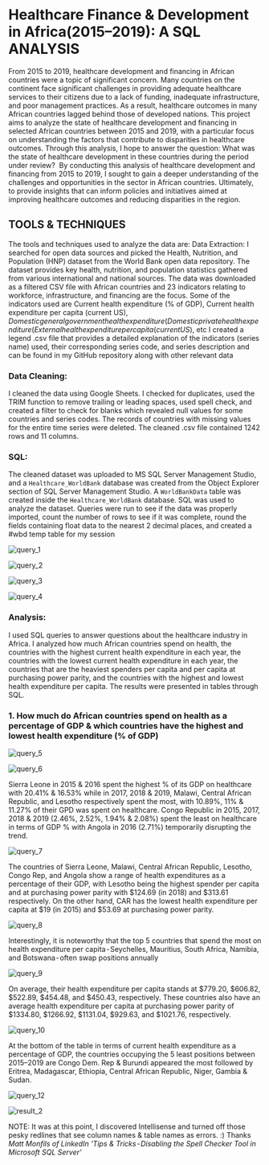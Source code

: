 # Healthcare Finance & Development in Africa(2015–2019): A SQL ANALYSIS

From 2015 to 2019, healthcare development and financing in African countries were a topic of significant concern. Many countries on the continent face significant challenges in providing adequate healthcare services to their citizens due to a lack of funding, inadequate infrastructure, and poor management practices. As a result, healthcare outcomes in many African countries lagged behind those of developed nations.
This project aims to analyze the state of healthcare development and financing in selected African countries between 2015 and 2019, with a particular focus on understanding the factors that contribute to disparities in healthcare outcomes. Through this analysis, I hope to answer the question: What was the state of healthcare development in these countries during the period under review? 
By conducting this analysis of healthcare development and financing from 2015 to 2019, I sought to gain a deeper understanding of the challenges and opportunities in the sector in African countries. Ultimately, to provide insights that can inform policies and initiatives aimed at improving healthcare outcomes and reducing disparities in the region.

## TOOLS & TECHNIQUES
The tools and techniques used to analyze the data are:
Data Extraction: I searched for open data sources and picked the Health, Nutrition, and Population (HNP) dataset from the World Bank open data repository. The dataset provides key health, nutrition, and population statistics gathered from various international and national sources. The data was downloaded as a filtered CSV file with African countries and 23 indicators relating to workforce, infrastructure, and financing are the focus. Some of the indicators used are 
Current health expenditure (% of GDP), Current health expenditure per capita (current US$), 
Domestic general government health expenditure (% of GDP), 
Domestic private health expenditure (% of current health expenditure), 
External health expenditure per capita (current US$), etc
I created a legend .csv file that provides a detailed explanation of the indicators (series name) used, their corresponding series code, and series description and can be found in my GitHub repository along with other relevant data

### Data Cleaning: 
I cleaned the data using Google Sheets. I checked for duplicates, used the TRIM function to remove trailing or leading spaces, used spell check, and created a filter to check for blanks which revealed null values for some countries and series codes. The records of countries with missing values for the entire time series were deleted. The cleaned .csv file contained 1242 rows and 11 columns.

### SQL: 
The cleaned dataset was uploaded to MS SQL Server Management Studio, and a ```Healthcare_WorldBank``` database was created from the Object Explorer section of SQL Server Management Studio. A ```WorldBankData``` table was created inside the ```Healthcare_WorldBank``` database. SQL was used to analyze the dataset. Queries were run to see if the data was properly imported, count the number of rows to see if it was complete, round the fields containing float data to the nearest 2 decimal places, and created a #wbd temp table for my session

![query_1](https://user-images.githubusercontent.com/113455719/234799414-1214df8b-648d-49dc-acc3-12228275446c.png)

![query_2](https://user-images.githubusercontent.com/113455719/234799514-cf871a74-b04a-41a9-a8dc-07387b35bb9f.png)

![query_3](https://user-images.githubusercontent.com/113455719/234800460-1f406913-f07d-4b79-b942-67645c1a04a5.png)

![query_4](https://user-images.githubusercontent.com/113455719/234800531-e291bf98-1d1c-4de0-a683-6f4279076e50.png)

### Analysis: 
I used SQL queries to answer questions about the healthcare industry in Africa. I analyzed how much African countries spend on health, the countries with the highest current health expenditure in each year, the countries with the lowest current health expenditure in each year, the countries that are the heaviest spenders per capita and per capita at purchasing power parity, and the countries with the highest and lowest health expenditure per capita. The results were presented in tables through SQL.

### 1. How much do African countries spend on health as a percentage of GDP & which countries have the highest and lowest health expenditure (% of GDP)

![query_5](https://user-images.githubusercontent.com/113455719/234800947-2fb2201d-2cce-4cc2-b24c-c6bc5d80e69a.png)

![query_6](https://user-images.githubusercontent.com/113455719/234800956-77738a37-412b-4eb6-b0ae-b1da73e7a46e.png)

Sierra Leone in 2015 & 2016 spent the highest % of its GDP on healthcare with 20.41% & 16.53% while in 2017, 2018 & 2019, Malawi, Central African Republic, and Lesotho respectively spent the most, with 10.89%, 11% & 11.27% of their GPD was spent on healthcare.
Congo Republic in 2015, 2017, 2018 & 2019 (2.46%, 2.52%, 1.94% & 2.08%) spent the least on healthcare in terms of GDP % with Angola in 2016 (2.71%) temporarily disrupting the trend.

![query_7](https://user-images.githubusercontent.com/113455719/234801134-b7bf9447-11e7-4585-a11b-1514b45e144f.png)

The countries of Sierra Leone, Malawi, Central African Republic, Lesotho, Congo Rep, and Angola show a range of health expenditures as a percentage of their GDP, with Lesotho being the highest spender per capita and at purchasing power parity with $124.69 (in 2018) and $313.61 respectively. On the other hand, CAR has the lowest health expenditure per capita at $19 (in 2015) and $53.69 at purchasing power parity.

![query_8](https://user-images.githubusercontent.com/113455719/234801138-694fa464-fb49-464c-9ab1-4dd73205f805.png)

Interestingly, it is noteworthy that the top 5 countries that spend the most on health expenditure per capita - Seychelles, Mauritius, South Africa, Namibia, and Botswana - often swap positions annually

![query_9](https://user-images.githubusercontent.com/113455719/234801385-c33a6967-093f-4669-8e3f-7ca15eff88f0.png)

On average, their health expenditure per capita stands at $779.20, $606.82, $522.89, $454.48, and $450.43, respectively. These countries also have an average health expenditure per capita at purchasing power parity of $1334.80, $1266.92, $1131.04, $929.63, and $1021.76, respectively.

![query_10](https://user-images.githubusercontent.com/113455719/234801395-d717fe6f-eab8-45af-b3d2-2d0ef5794e52.png)

At the bottom of the table in terms of current health expenditure as a percentage of GDP, the countries occupying the 5 least positions between 2015–2019 are Congo Dem. Rep & Burundi appeared the most followed by Eritrea, Madagascar, Ethiopia, Central African Republic, Niger, Gambia & Sudan.

![query_12](https://user-images.githubusercontent.com/113455719/234801629-8737100f-4e7f-4290-8ae6-a250ecbac5fc.png)

![result_2](https://user-images.githubusercontent.com/113455719/234801865-30f866cd-8977-4447-891e-490b0227c588.png)

NOTE: It was at this point, I discovered Intellisense and turned off those pesky redlines that see column names & table names as errors. :) Thanks _Matt Monfils of LinkedIn 'Tips & Tricks - Disabling the Spell Checker Tool in Microsoft SQL Server'_


